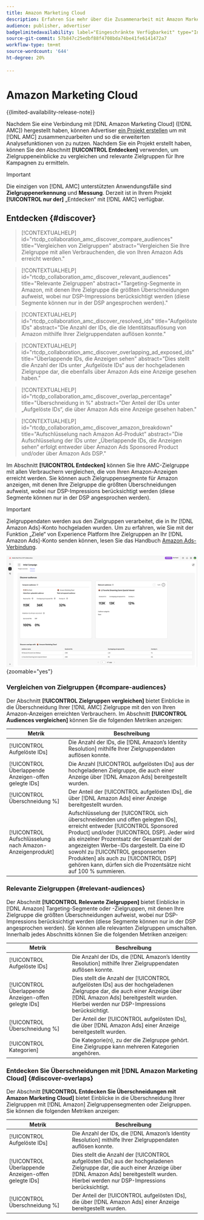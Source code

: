 ```yaml
---
title: Amazon Marketing Cloud
description: Erfahren Sie mehr über die Zusammenarbeit mit Amazon Marketing Cloud in Real-Time CDP Collaboration.
audience: publisher, advertiser
badgelimitedavailability: label="Eingeschränkte Verfügbarkeit" type="Informative" url="https://helpx.adobe.com/de/legal/product-descriptions/real-time-customer-data-platform-collaboration.html newtab=true"
source-git-commit: 57b847c25edbf88f4708bda74be41fe6141472a7
workflow-type: tm+mt
source-wordcount: '644'
ht-degree: 20%

---
```


# Amazon Marketing Cloud

{{limited-availability-release-note}}

Nachdem Sie eine Verbindung mit [!DNL Amazon Marketing Cloud] ([!DNL AMC]) hergestellt haben, können Advertiser [ein Projekt erstellen](../manage-projects.md#create-project) um mit [!DNL AMC] zusammenzuarbeiten und so die erweiterten Analysefunktionen von zu nutzen. Nachdem Sie ein Projekt erstellt haben, können Sie den Abschnitt **[!UICONTROL Entdecken]** verwenden, um Zielgruppeneinblicke zu vergleichen und relevante Zielgruppen für Ihre Kampagnen zu ermitteln.

>[!IMPORTANT]
>
>Die einzigen von [!DNL AMC] unterstützten Anwendungsfälle sind **Zielgruppenerkennung** und **Messung**. Derzeit ist in Ihrem Projekt **[!UICONTROL nur der]** „Entdecken“ mit [!DNL AMC] verfügbar.

## Entdecken {#discover}

>[!CONTEXTUALHELP]
>id="rtcdp_collaboration_amc_discover_compare_audiences"
>title="Vergleichen von Zielgruppen"
>abstract="Vergleichen Sie Ihre Zielgruppe mit allen Verbrauchenden, die von Ihren Amazon Ads erreicht werden."

>[!CONTEXTUALHELP]
>id="rtcdp_collaboration_amc_discover_relevant_audiences"
>title="Relevante Zielgruppen"
>abstract="Targeting-Segmente in Amazon, mit denen Ihre Zielgruppe die größten Überschneidungen aufweist, wobei nur DSP-Impressions berücksichtigt werden (diese Segmente können nur in der DSP angesprochen werden)."

>[!CONTEXTUALHELP]
>id="rtcdp_collaboration_amc_discover_resolved_ids"
>title="Aufgelöste IDs"
>abstract="Die Anzahl der IDs, die die Identitätsauflösung von Amazon mithilfe Ihrer Zielgruppendaten auflösen konnte."

>[!CONTEXTUALHELP]
>id="rtcdp_collaboration_amc_discover_overlapping_ad_exposed_ids"
>title="Überlappende IDs, die Anzeigen sehen"
>abstract="Dies stellt die Anzahl der IDs unter „Aufgelöste IDs“ aus der hochgeladenen Zielgruppe dar, die ebenfalls über Amazon Ads eine Anzeige gesehen haben."

>[!CONTEXTUALHELP]
>id="rtcdp_collaboration_amc_discover_overlap_percentage"
>title="Überschneidung in %"
>abstract="Der Anteil der IDs unter „Aufgelöste IDs“, die über Amazon Ads eine Anzeige gesehen haben."

>[!CONTEXTUALHELP]
>id="rtcdp_collaboration_amc_discover_amazon_breakdown"
>title="Aufschlüsselung nach Amazon Ad-Produkt"
>abstract="Die Aufschlüsselung der IDs unter „Überlappende IDs, die Anzeigen sehen“ erfolgt entweder über Amazon Ads Sponsored Product und/oder über Amazon Ads DSP."

Im Abschnitt **[!UICONTROL Entdecken]** können Sie Ihre AMC-Zielgruppe mit allen Verbrauchern vergleichen, die von Ihren Amazon-Anzeigen erreicht werden. Sie können auch Zielgruppensegmente für Amazon anzeigen, mit denen Ihre Zielgruppe die größten Überschneidungen aufweist, wobei nur DSP-Impressions berücksichtigt werden (diese Segmente können nur in der DSP angesprochen werden).

>[!IMPORTANT]
>
>Zielgruppendaten werden aus den Zielgruppen verarbeitet, die in Ihr [!DNL Amazon Ads]-Konto hochgeladen wurden. Um zu erfahren, wie Sie mit der Funktion „Ziele“ von Experience Platform Ihre Zielgruppen an Ihr [!DNL Amazon Ads]-Konto senden können, lesen Sie das Handbuch [Amazon Ads-Verbindung](https://experienceleague.adobe.com/de/docs/experience-platform/destinations/catalog/advertising/amazon-ads).

![Der Abschnitt „Entdecken“ in einem Projekt mit Amazon Marketing Cloud.](/help/assets/collaborate/advertising-platforms/amc-discover.png){zoomable="yes"}

### Vergleichen von Zielgruppen {#compare-audiences}

Der Abschnitt **[!UICONTROL Zielgruppen vergleichen]** bietet Einblicke in die Überschneidung Ihrer [!DNL AMC] Zielgruppe mit den von Ihren Amazon-Anzeigen erreichten Verbrauchern. Im Abschnitt **[!UICONTROL Audiences vergleichen]** können Sie die folgenden Metriken anzeigen:

| Metrik | Beschreibung |
|--------------------------------|---------------------------------------------------------------------------------------------------|
| [!UICONTROL Aufgelöste IDs] | Die Anzahl der IDs, die [!DNL Amazon’s Identity Resolution] mithilfe Ihrer Zielgruppendaten auflösen konnte. |
| [!UICONTROL Überlappende Anzeigen-offen gelegte IDs] | Die Anzahl [!UICONTROL aufgelösten IDs] aus der hochgeladenen Zielgruppe, die auch einer Anzeige über [!DNL Amazon Ads] bereitgestellt wurden. |
| [!UICONTROL Überschneidung %] | Der Anteil der [!UICONTROL aufgelösten IDs], die über [!DNL Amazon Ads] einer Anzeige bereitgestellt wurden. |
| [!UICONTROL Aufschlüsselung nach Amazon-Anzeigenprodukt] | Aufschlüsselung der [!UICONTROL sich überschneidenden und offen gelegten IDs], erreicht entweder [!UICONTROL Sponsored Product] und/oder [!UICONTROL DSP]. Jeder wird als einzelner Prozentsatz der Gesamtzahl der angezeigten Werbe-IDs dargestellt. Da eine ID sowohl zu [!UICONTROL gesponserten Produkten] als auch zu [!UICONTROL DSP] gehören kann, dürfen sich die Prozentsätze nicht auf 100 % summieren. |


### Relevante Zielgruppen {#relevant-audiences}

Der Abschnitt **[!UICONTROL Relevante Zielgruppen]** bietet Einblicke in [!DNL Amazon] Targeting-Segmente oder -Zielgruppen, mit denen Ihre Zielgruppe die größten Überschneidungen aufweist, wobei nur DSP-Impressions berücksichtigt werden (diese Segmente können nur in der DSP angesprochen werden). Sie können alle relevanten Zielgruppen umschalten. Innerhalb jedes Abschnitts können Sie die folgenden Metriken anzeigen:

| Metrik | Beschreibung |
|--------------------------------|---------------------------------------------------------------------------------------------------|
| [!UICONTROL Aufgelöste IDs] | Die Anzahl der IDs, die [!DNL Amazon’s Identity Resolution] mithilfe Ihrer Zielgruppendaten auflösen konnte. |
| [!UICONTROL Überlappende Anzeigen-offen gelegte IDs] | Dies stellt die Anzahl der [!UICONTROL aufgelösten IDs] aus der hochgeladenen Zielgruppe dar, die auch einer Anzeige über [!DNL Amazon Ads] bereitgestellt wurden. Hierbei werden nur DSP-Impressions berücksichtigt. |
| [!UICONTROL Überschneidung %] | Der Anteil der [!UICONTROL aufgelösten IDs], die über [!DNL Amazon Ads] einer Anzeige bereitgestellt wurden. |
| [!UICONTROL Kategorien] | Die Kategorie(n), zu der die Zielgruppe gehört. Eine Zielgruppe kann mehreren Kategorien angehören. |

### Entdecken Sie Überschneidungen mit [!DNL Amazon Marketing Cloud] {#discover-overlaps}

Der Abschnitt **[!UICONTROL Entdecken Sie Überschneidungen mit Amazon Marketing Cloud]** bietet Einblicke in die Überschneidung Ihrer Zielgruppen mit [!DNL Amazon] Zielgruppensegmenten oder Zielgruppen. Sie können die folgenden Metriken anzeigen:

| Metrik | Beschreibung |
|--------------------------------|---------------------------------------------------------------------------------------------------|
| [!UICONTROL Aufgelöste IDs] | Die Anzahl der IDs, die [!DNL Amazon’s Identity Resolution] mithilfe Ihrer Zielgruppendaten auflösen konnte. |
| [!UICONTROL Überlappende Anzeigen-offen gelegte IDs] | Dies stellt die Anzahl der [!UICONTROL aufgelösten IDs] aus der hochgeladenen Zielgruppe dar, die auch einer Anzeige über [!DNL Amazon Ads] bereitgestellt wurden. Hierbei werden nur DSP-Impressions berücksichtigt. |
| [!UICONTROL Überschneidung %] | Der Anteil der [!UICONTROL aufgelösten IDs], die über [!DNL Amazon Ads] einer Anzeige bereitgestellt wurden. |